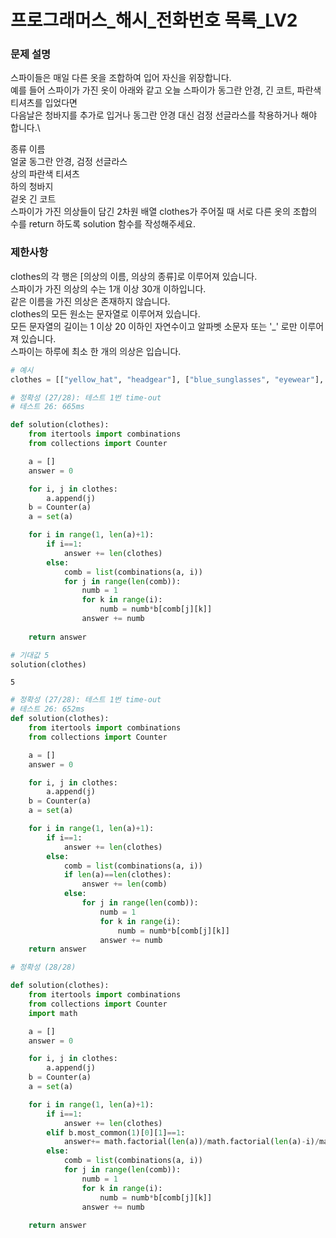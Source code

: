 # 프로그래머스_해시_전화번호 목록_LV2

### 문제 설명

스파이들은 매일 다른 옷을 조합하여 입어 자신을 위장합니다.\
예를 들어 스파이가 가진 옷이 아래와 같고 오늘 스파이가 동그란 안경, 긴 코트, 파란색 티셔츠를 입었다면\
다음날은 청바지를 추가로 입거나 동그란 안경 대신 검정 선글라스를 착용하거나 해야 합니다.\

종류	이름\
얼굴	동그란 안경, 검정 선글라스\
상의	파란색 티셔츠\
하의	청바지\
겉옷	긴 코트\
스파이가 가진 의상들이 담긴 2차원 배열 clothes가 주어질 때 서로 다른 옷의 조합의 수를 return 하도록 solution 함수를 작성해주세요.

### 제한사항

clothes의 각 행은 [의상의 이름, 의상의 종류]로 이루어져 있습니다.\
스파이가 가진 의상의 수는 1개 이상 30개 이하입니다.\
같은 이름을 가진 의상은 존재하지 않습니다.\
clothes의 모든 원소는 문자열로 이루어져 있습니다.\
모든 문자열의 길이는 1 이상 20 이하인 자연수이고 알파벳 소문자 또는 '_' 로만 이루어져 있습니다.\
스파이는 하루에 최소 한 개의 의상은 입습니다.


```python
# 예시
clothes = [["yellow_hat", "headgear"], ["blue_sunglasses", "eyewear"], ["green_turban", "headgear"]]
```


```python
# 정확성 (27/28): 테스트 1번 time-out
# 테스트 26: 665ms

def solution(clothes):
    from itertools import combinations
    from collections import Counter

    a = []
    answer = 0

    for i, j in clothes:
        a.append(j)
    b = Counter(a)
    a = set(a)

    for i in range(1, len(a)+1):
        if i==1:
            answer += len(clothes)
        else:
            comb = list(combinations(a, i))
            for j in range(len(comb)):
                numb = 1 
                for k in range(i):
                    numb = numb*b[comb[j][k]]
                answer += numb
                    
    return answer

# 기대값 5
solution(clothes)
```




    5




```python
# 정확성 (27/28): 테스트 1번 time-out
# 테스트 26: 652ms
def solution(clothes):
    from itertools import combinations
    from collections import Counter

    a = []
    answer = 0

    for i, j in clothes:
        a.append(j)
    b = Counter(a)
    a = set(a)

    for i in range(1, len(a)+1):
        if i==1:
            answer += len(clothes) 
        else:
            comb = list(combinations(a, i))
            if len(a)==len(clothes):
                answer += len(comb)
            else:
                for j in range(len(comb)):
                    numb = 1 
                    for k in range(i):
                        numb = numb*b[comb[j][k]]
                    answer += numb                 
    return answer
```


```python
# 정확성 (28/28)

def solution(clothes):
    from itertools import combinations
    from collections import Counter
    import math

    a = []
    answer = 0

    for i, j in clothes:
        a.append(j)
    b = Counter(a)
    a = set(a)

    for i in range(1, len(a)+1):
        if i==1:
            answer += len(clothes)
        elif b.most_common(1)[0][1]==1:
            answer+= math.factorial(len(a))/math.factorial(len(a)-i)/math.factorial(i)
        else:
            comb = list(combinations(a, i))
            for j in range(len(comb)):
                numb = 1 
                for k in range(i):
                    numb = numb*b[comb[j][k]]
                answer += numb
                    
    return answer
```
